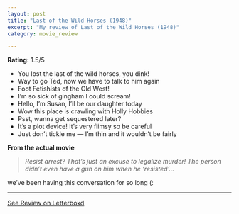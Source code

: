 ```yaml
---
layout: post
title: "Last of the Wild Horses (1948)"
excerpt: "My review of Last of the Wild Horses (1948)"
category: movie_review

---
```


**Rating:** 1.5/5

* You lost the last of the wild horses, you dink!
* Way to go Ted, now we have to talk to him again
* Foot Fetishists of the Old West!
* I’m so sick of gingham I could scream!
* Hello, I’m Susan, I’ll be our daughter today
* Wow this place is crawling with Holly Hobbies
* Psst, wanna get sequestered later?
* It’s a plot device! It’s very flimsy so be careful
* Just don’t tickle me — I’m thin and it wouldn’t be fairly

<b>From the actual movie</b>

<blockquote><i>Resist arrest? That’s just an excuse to legalize murder! The person didn’t even have a gun on him when he ‘resisted’…</i></blockquote>we’ve been having this conversation for so long (:

<hr>

[See Review on Letterboxd](https://boxd.it/4t65Cf)
